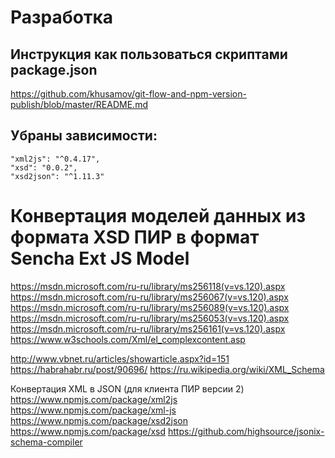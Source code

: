 
Разработка
==========




Инструкция как пользоваться скриптами package.json
----------------------
https://github.com/khusamov/git-flow-and-npm-version-publish/blob/master/README.md


Убраны зависимости:
--------

    "xml2js": "^0.4.17",
    "xsd": "0.0.2",
    "xsd2json": "^1.11.3"








Конвертация моделей данных из формата XSD ПИР в формат Sencha Ext JS Model
======================================================================


https://msdn.microsoft.com/ru-ru/library/ms256118(v=vs.120).aspx
https://msdn.microsoft.com/ru-ru/library/ms256067(v=vs.120).aspx
https://msdn.microsoft.com/ru-ru/library/ms256089(v=vs.120).aspx
https://msdn.microsoft.com/ru-ru/library/ms256053(v=vs.120).aspx
https://msdn.microsoft.com/ru-ru/library/ms256161(v=vs.120).aspx
https://www.w3schools.com/Xml/el_complexcontent.asp



http://www.vbnet.ru/articles/showarticle.aspx?id=151
https://habrahabr.ru/post/90696/
https://ru.wikipedia.org/wiki/XML_Schema


Конвертация XML в JSON (для клиента ПИР версии 2)
https://www.npmjs.com/package/xml2js
https://www.npmjs.com/package/xml-js
https://www.npmjs.com/package/xsd2json
https://www.npmjs.com/package/xsd
https://github.com/highsource/jsonix-schema-compiler

